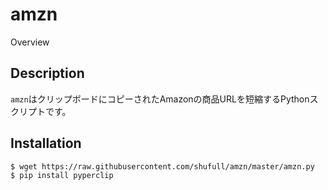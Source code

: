 # amzn

Overview

## Description

`amzn`はクリップボードにコピーされたAmazonの商品URLを短縮するPythonスクリプトです。

## Installation

```shell
$ wget https://raw.githubusercontent.com/shufull/amzn/master/amzn.py
$ pip install pyperclip
```
